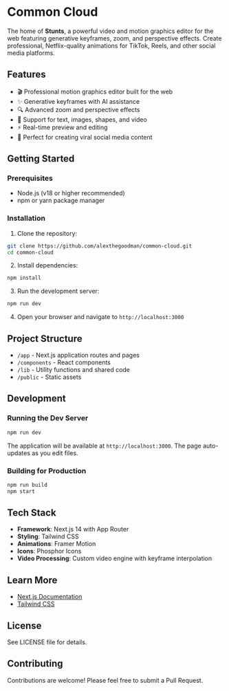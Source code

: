 # Common Cloud

The home of **Stunts**, a powerful video and motion graphics editor for the web featuring generative keyframes, zoom, and perspective effects. Create professional, Netflix-quality animations for TikTok, Reels, and other social media platforms.

## Features

- 🎬 Professional motion graphics editor built for the web
- ✨ Generative keyframes with AI assistance
- 🔍 Advanced zoom and perspective effects
- 🎨 Support for text, images, shapes, and video
- ⚡ Real-time preview and editing
- 📱 Perfect for creating viral social media content

## Getting Started

### Prerequisites

- Node.js (v18 or higher recommended)
- npm or yarn package manager

### Installation

1. Clone the repository:

```bash
git clone https://github.com/alexthegoodman/common-cloud.git
cd common-cloud
```

2. Install dependencies:

```bash
npm install
```

3. Run the development server:

```bash
npm run dev
```

4. Open your browser and navigate to `http://localhost:3000`

## Project Structure

- `/app` - Next.js application routes and pages
- `/components` - React components
- `/lib` - Utility functions and shared code
- `/public` - Static assets

## Development

### Running the Dev Server

```bash
npm run dev
```

The application will be available at `http://localhost:3000`. The page auto-updates as you edit files.

### Building for Production

```bash
npm run build
npm start
```

## Tech Stack

- **Framework**: Next.js 14 with App Router
- **Styling**: Tailwind CSS
- **Animations**: Framer Motion
- **Icons**: Phosphor Icons
- **Video Processing**: Custom video engine with keyframe interpolation

## Learn More

- [Next.js Documentation](https://nextjs.org/docs)
- [Tailwind CSS](https://tailwindcss.com)

## License

See LICENSE file for details.

## Contributing

Contributions are welcome! Please feel free to submit a Pull Request.
